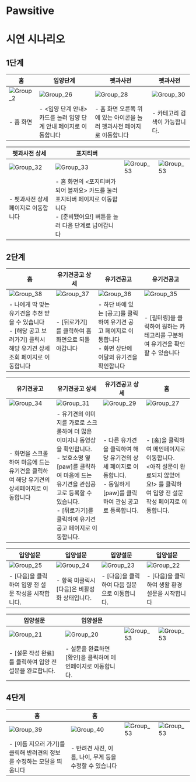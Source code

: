 # Pawsitive

# 시연 시나리오

## 1단계
| 홈 | 입양단계 | 펫과사전 | 펫과사전 |
| --- | --- | --- | --- |
| ![Group_2](/uploads/2bcdb2f1cefcb652ad8ce637efbe4baf/Group_2.png) | ![Group_26](/uploads/6e85b3978f563875342088b8e7ce2d0f/Group_26.png) | ![Group_28](/uploads/714de253083524f8f403dce177f5112f/Group_28.png) | ![Group_30](/uploads/ce16535a33be21c81b710309495f416f/Group_30.png) |
| - 홈 화면 | - <입양 단계 안내> 카드를 눌러 입양 단계 안내 페이지로 이동합니다 | - 홈 화면 오른쪽 위에 있는 아이콘을 눌러 펫과사전 페이지로 이동합니다 | - 카테고리 검색이 가능합니다. |

| 펫과사전 상세 | 포지티버 | | |
| --- | --- | --- | --- |
| ![Group_32](/uploads/058f81f49b2622200cbb23d2f0c7cca5/Group_32.png) | ![Group_33](/uploads/6c26f011aa4bcfed6ad89d54cf4888ff/Group_33.png) | ![Group_53](/uploads/b3fa8095ca0cc7e7971709a6e15ac4d6/Group_53.png) | ![Group_53](/uploads/b3fa8095ca0cc7e7971709a6e15ac4d6/Group_53.png) |
| - 펫과사전 상세 페이지로 이동합니다 | - 홈 화면의 <포지티버가 되어 볼까요> 카드를 눌러 포지티버 페이지로 이동합니다 <br/> - [준비됐어요!] 버튼을 눌러 다음 단계로 넘어갑니다 |  |  |

## 2단계
| 홈 | 유기견공고 상세 | 유기견공고 | 유기견공고 |
| --- | --- | --- | --- |
| ![Group_38](/uploads/514aca4a5d4d9abef23e73e618b77091/Group_38.png) | ![Group_37](/uploads/3c1efc92a88086b8590e74d3122cd5f1/Group_37.png) | ![Group_36](/uploads/713318b4dc9cfa6e6b34dcdff7d234a8/Group_36.png) | ![Group_35](/uploads/8d4c81f971992565327068d6f5143629/Group_35.png) |
| - 나에게 딱 맞는 유기견을 추천 받을 수 있습니다 <br /> - [해당 공고 보러가기] 클릭시 해당 유기견 상세조회 페이지로 이동합니다 | - [뒤로가기] 를 클릭하여 홈 화면으로 되돌아갑니다 | - 하단 바에 있는 [공고]를 클릭하여 유기견 공고 페이지로 이동합니다 <br /> - 화면 상단에 이달의 유기견을 확인합니다| - [필터링]을 클릭하여 원하는 카테고리를 구분하여 유기견을 확인할 수 있습니다 |

| 유기견공고 | 유기견공고 상세 | 유기견공고 상세 | 홈 |
| --- | --- | --- | --- |
| ![Group_34](/uploads/6fcac1afe6e6d159c9cb7698b25a2a97/Group_34.png) | ![Group_31](/uploads/d2f170266d759d494b6237b59528bd14/Group_31.png) | ![Group_29](/uploads/e93c116d12e88d34cecc4e607b41c96b/Group_29.png) | ![Group_27](/uploads/bb0a11353b1dc5fb90976c78e0ff9909/Group_27.png) |
| - 화면을 스크롤하여 마음에 드는 유기견을 클릭하여 해당 유기견의 상세페이지로 이동합니다 | - 유기견의 이미지를 가로로 스크롤하여 더 많은 이미지나 동영상을 확인합니다. <br /> - 보호소명 옆 [paw]를 클릭하여 마음에 드는 유기견을 관심공고로 등록할 수 있습니다. <br /> - [뒤로가기]를 클릭하여 유기견 공고 페이지로 이동합니다.  | - 다른 유가견을 클릭하여 해당 유기견의 상세 페이지로 이동합니다. <br /> - 동일하게 [paw]를 클릭하여 관심 공고로 등록합니다.  | - [홈]을 클릭하여 메인페이지로 이동합니다. <br /> <아직 설문이 완료되지 않았어요!> 를 클릭하여 입양 전 설문 작성 페이지로 이동합니다. |

| 입양설문 | 입양설문 | 입양설문 | 입양설문 |
| --- | --- | --- | --- |
| ![Group_25](/uploads/88d2d66392db489b277a2df0eb08a3cb/Group_25.png) | ![Group_24](/uploads/d268fc88f17f7f50a35d1a16d66bec5c/Group_24.png) | ![Group_23](/uploads/4d7d7ca1383490ed41bc25323bafff4f/Group_23.png) | ![Group_22](/uploads/de89e49670d8056c955a83ec6b8acb64/Group_22.png) |
| - [다음]을 클릭하여 입양 전 설문 작성을 시작합니다. | - 항목 미클릭시 [다음]은 비활성화 상태입니다. | - [다음]을 클릭하여 다음 질문으로 이동합니다. | - [다음]을 클릭하여 생활 환경 설문을 시작합니다 |

| 입양설문 | 입양설문 | | |
| --- | --- | --- | --- |
| ![Group_21](/uploads/f3bd7537914959050b451e17587abe84/Group_21.png) | ![Group_20](/uploads/548b1288dc4439004e23187339720cb9/Group_20.png) | ![Group_53](/uploads/93d5ff36636dc2932a6f9b22af6d8465/Group_53.png) | ![Group_53](/uploads/93d5ff36636dc2932a6f9b22af6d8465/Group_53.png) |
| - [설문 작성 완료]를 클릭하여 입양 전 설문을 완료합니다. | - 설문을 완료하면 [확인]을 클릭하여 메인페이지로 이동합니다. |  |  |

## 4단계
| 홈 | 홈 | | |
| --- | --- | --- | --- |
| ![Group_39](/uploads/9d2a7dc7526d34d18247f724fb7ec35e/Group_39.png) | ![Group_40](/uploads/38297e50dcc45cbac663dc25f63dd17a/Group_40.png) | ![Group_53](/uploads/5b78e414831a825ea3213d4a966aed32/Group_53.png) | ![Group_53](/uploads/5b78e414831a825ea3213d4a966aed32/Group_53.png) |
| - [이름 지으러 가기]를 클릭해 반려견의 정보를 수정하는 모달을 띄웁니다 | - 반려견 사진, 이름, 나이, 무게 등을 수정할 수 있습니다 |  |  |
